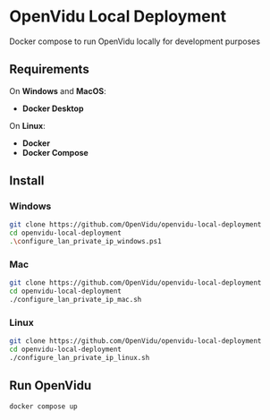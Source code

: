 # OpenVidu Local Deployment
Docker compose to run OpenVidu locally for development purposes

## Requirements
On **Windows** and **MacOS**:
- **Docker Desktop**

On **Linux**:
- **Docker**
- **Docker Compose**

## Install

### Windows

```sh
git clone https://github.com/OpenVidu/openvidu-local-deployment
cd openvidu-local-deployment
.\configure_lan_private_ip_windows.ps1
```

### Mac

```sh
git clone https://github.com/OpenVidu/openvidu-local-deployment
cd openvidu-local-deployment
./configure_lan_private_ip_mac.sh
```

### Linux

```sh
git clone https://github.com/OpenVidu/openvidu-local-deployment
cd openvidu-local-deployment
./configure_lan_private_ip_linux.sh
```

## Run OpenVidu

```sh
docker compose up
```
